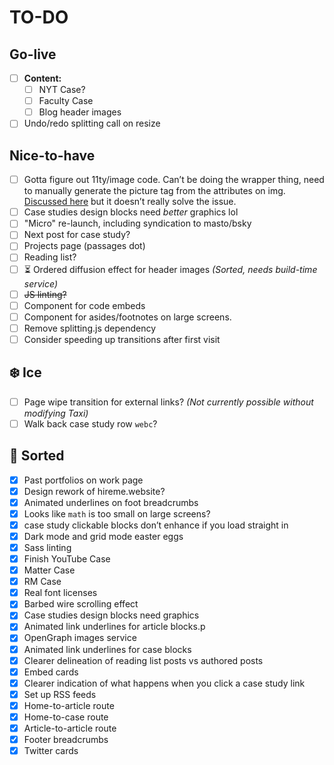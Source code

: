 # TO-DO

## Go-live
- [ ] **Content:**
    - [ ] NYT Case?
    - [ ] Faculty Case
    - [ ] Blog header images
- [ ] Undo/redo splitting call on resize

## Nice-to-have
- [ ] Gotta figure out 11ty/image code. Can’t be doing the wrapper thing, need to manually generate the picture tag from the attributes on img. [Discussed here](https://github.com/11ty/eleventy-img/issues/243) but it doesn’t really solve the issue.
- [ ] Case studies design blocks need _better_ graphics lol
- [ ] "Micro" re-launch, including syndication to masto/bsky
- [ ] Next post for case study?
- [ ] Projects page (passages dot)
- [ ] Reading list?
- [ ] ⏳ Ordered diffusion effect for header images _(Sorted, needs build-time service)_
- [ ] ~~JS linting?~~
- [ ] Component for code embeds
- [ ] Component for asides/footnotes on large screens.
- [ ] Remove splitting.js dependency
- [ ] Consider speeding up transitions after first visit

## ❄️ Ice
- [ ] Page wipe transition for external links? _(Not currently possible without modifying Taxi)_
- [ ] Walk back case study row `webc`?

## 🧼 Sorted
- [x] Past portfolios on work page
- [x] Design rework of hireme.website?
- [x] Animated underlines on foot breadcrumbs
- [x] Looks like `math` is too small on large screens?
- [x] case study clickable blocks don’t enhance if you load straight in
- [x] Dark mode and grid mode easter eggs
- [x] Sass linting
- [x] Finish YouTube Case
- [x] Matter Case
- [x] RM Case
- [x] Real font licenses
- [x] Barbed wire scrolling effect
- [x] Case studies design blocks need graphics
- [x] Animated link underlines for article blocks.p
- [x] OpenGraph images service
- [x] Animated link underlines for case blocks
- [x] Clearer delineation of reading list posts vs authored posts
- [x] Embed cards
- [x] Clearer indication of what happens when you click a case study link
- [x] Set up RSS feeds
- [x] Home-to-article route
- [x] Home-to-case route
- [x] Article-to-article route
- [x] Footer breadcrumbs
- [x] Twitter cards